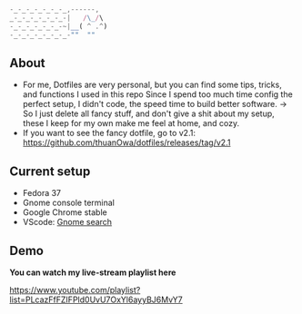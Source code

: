 ```js
-_-_-_-_-_-_-_,------,
_-_-_-_-_-_-_-|   /\_/\
-_-_-_-_-_-_-~|__( ^ .^)
-_-_-_-_-_-_-_-""  ""
```

## About

- For me, Dotfiles are very personal, but you can find some tips, tricks, and functions I used in this repo Since I spend too much time config the perfect setup, I didn't code, the speed time to build better software. -> So I just delete all fancy stuff, and don't give a shit about my setup, these I keep for my own make me feel at home, and cozy.
- If you want to see the fancy dotfile, go to v2.1: https://github.com/thuanOwa/dotfiles/releases/tag/v2.1

## Current setup

- Fedora 37
- Gnome console terminal
- Google Chrome stable
- VScode: [Gnome search](https://github.com/lunaryorn/gnome-search-providers-vscode)

## Demo

**You can watch my live-stream playlist here**

<https://www.youtube.com/playlist?list=PLcazFfFZIFPld0UvU7OxYl6ayyBJ6MvY7>
